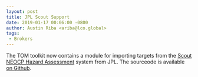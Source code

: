 ```yaml
---
layout: post
title: JPL Scout Support
date: 2019-01-17 00:06:00 -0800
author: Austin Riba <ariba@lco.global>
tags:
 - Brokers
---
```


The TOM toolkit now contains a module for importing targets from the [Scout NEOCP
Hazard Assessment](https://cneos.jpl.nasa.gov/scout/#/) system from JPL. The
sourceode is available [on
Github](https://github.com/TOMToolkit/tom_base/blob/master/tom_alerts/brokers/scout.py).

